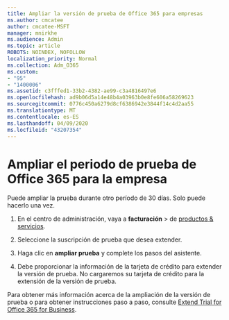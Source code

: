 ```yaml
---
title: Ampliar la versión de prueba de Office 365 para empresas
ms.author: cmcatee
author: cmcatee-MSFT
manager: mnirkhe
ms.audience: Admin
ms.topic: article
ROBOTS: NOINDEX, NOFOLLOW
localization_priority: Normal
ms.collection: Adm_O365
ms.custom:
- "95"
- "1400006"
ms.assetid: c3fffed1-33b2-4382-ae99-c3a4816497e6
ms.openlocfilehash: ad9b06d5a14e48b4a03963b0e8fe606a58269623
ms.sourcegitcommit: 0776c450a6279d8cf6386942e3844f14c4d2aa55
ms.translationtype: MT
ms.contentlocale: es-ES
ms.lasthandoff: 04/09/2020
ms.locfileid: "43207354"
---
```

# <a name="extend-your-trial-for-office-365-for-business"></a>Ampliar el periodo de prueba de Office 365 para la empresa

Puede ampliar la prueba durante otro período de 30 días. Solo puede hacerlo una vez.
  
1. En el centro de administración, vaya a **facturación** \> de [productos & servicios](https://portal.office.com/adminportal/home#/subscriptions).

2. Seleccione la suscripción de prueba que desea extender.

3. Haga clic en **ampliar prueba** y complete los pasos del asistente.

4. Debe proporcionar la información de la tarjeta de crédito para extender la versión de prueba. No cargaremos su tarjeta de crédito para la extensión de la versión de prueba.

Para obtener más información acerca de la ampliación de la versión de prueba o para obtener instrucciones paso a paso, consulte [Extend Trial for Office 365 for Business](https://docs.microsoft.com/microsoft-365/commerce/extend-your-trial).
